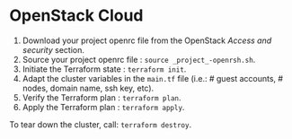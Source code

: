 # OpenStack Cloud

1. Download your project openrc file from the OpenStack _Access and security_ section.
2. Source your project openrc file : `source _project_-openrsh.sh`.
3. Initiate the Terraform state : `terraform init`.
4. Adapt the cluster variables in the `main.tf` file (i.e.: # guest accounts, # nodes, domain name, ssh key, etc).
5. Verify the Terraform plan : `terraform plan`.
6. Apply the Terraform plan : `terraform apply`.

To tear down the cluster, call: `terraform destroy`.
